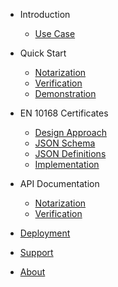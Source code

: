 - Introduction
  - [Use Case](use_case.md)

- Quick Start
  - [Notarization](notarization.md)
  - [Verification](verification.md)
  - [Demonstration](demonstration.md)

- EN 10168 Certificates
  - [Design Approach](design_approach.md)
  - [JSON Schema](json_schema.md)
  - [JSON Definitions](json_definitions.md)
  - [Implementation](implementation.md)

- API Documentation
  - [Notarization](api_notarization.md)
  - [Verification](api_verification.md)

- [Deployment](deployment.md)

- [Support](support.md)

- [About](about.md)

